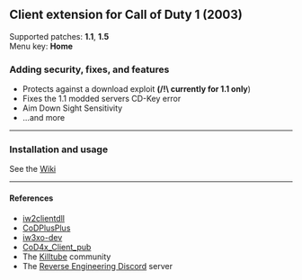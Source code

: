 ## Client extension for Call of Duty 1 (2003)
Supported patches: **1.1**, **1.5**  
Menu key: **Home**
### Adding security, fixes, and features
- Protects against a download exploit **(/!\ currently for 1.1 only**)
- Fixes the 1.1 modded servers CD-Key error
- Aim Down Sight Sensitivity
- ...and more
___
### Installation and usage
See the [Wiki](https://github.com/codxt/codextended-client/wiki)
___
#### References
- [iw2clientdll](https://github.com/xtnded/iw2clientdll)
- [CoDPlusPlus](https://github.com/kartjom/CoDPlusPlus)
- [iw3xo-dev](https://github.com/xoxor4d/iw3xo-dev)
- [CoD4x_Client_pub](https://github.com/callofduty4x/CoD4x_Client_pub)
- The [Killtube](https://www.killtube.org/) community
- The [Reverse Engineering Discord](https://discord.gg/rtfm) server
